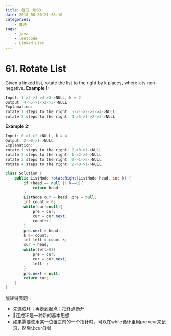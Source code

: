 ```yaml
---
title: 每日一刷63
date: 2018-08-30 21:35:10
categories: 
    - 算法
tags:
    - java
    - leetcode
    - Linked List
---
```

# 61. Rotate List

Given a linked list, rotate the list to the right by k places, where k is non-negative.
**Example 1:**
```js
Input: 1->2->3->4->5->NULL, k = 2
Output: 4->5->1->2->3->NULL
Explanation:
rotate 1 steps to the right: 5->1->2->3->4->NULL
rotate 2 steps to the right: 4->5->1->2->3->NULL
```
**Example 2:**
```js
Input: 0->1->2->NULL, k = 4
Output: 2->0->1->NULL
Explanation:
rotate 1 steps to the right: 2->0->1->NULL
rotate 2 steps to the right: 1->2->0->NULL
rotate 3 steps to the right: 0->1->2->NULL
rotate 4 steps to the right: 2->0->1->NULL
```

```java
class Solution {
    public ListNode rotateRight(ListNode head, int k) {
        if (head == null || k==0){
            return head;
        }
        ListNode cur = head, pre = null;
        int count = 0;
        while(cur!=null){
            pre = cur;
            cur = cur.next;
            count++;
        }
        pre.next = head;
        k %= count;
        int left = count-k;
        cur = head;
        while(left>0){
            pre = cur;
            cur = cur.next;
            left--;
        }
        pre.next = null;
        return cur;
    }
}
```
旋转链表题：
- 先连成环；再走到起点；把终点断开
- 连成环是一种新的基本思想
- 如果需要使用某一位置之前的一个指针时，可以在while循环里用pre=cur来记录，然后让cur自增
